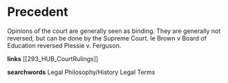 # Precedent

Opinions of the court are generally seen as binding. They are generally not reversed, but can be done by the Supreme Court. Ie Brown v Board of Education reversed Plessie v. Ferguson. 

**links**
[[293_HUB_CourtRulings]]

**searchwords**
Legal Philosophy/History
Legal Terms

